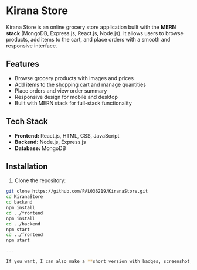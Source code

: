 # Kirana Store

Kirana Store is an online grocery store application built with the **MERN stack** (MongoDB, Express.js, React.js, Node.js). It allows users to browse products, add items to the cart, and place orders with a smooth and responsive interface.

## Features

- Browse grocery products with images and prices  
- Add items to the shopping cart and manage quantities  
- Place orders and view order summary  
- Responsive design for mobile and desktop  
- Built with MERN stack for full-stack functionality

## Tech Stack

- **Frontend:** React.js, HTML, CSS, JavaScript  
- **Backend:** Node.js, Express.js  
- **Database:** MongoDB  

## Installation

1. Clone the repository:
```bash
git clone https://github.com/PAL036219/KiranaStore.git
cd KiranaStore
cd backend
npm install
cd ../frontend
npm install
cd ../backend
npm start
cd ../frontend
npm start

---

If you want, I can also make a **short version with badges, screenshot, and links** that looks more professional on GitHub.


